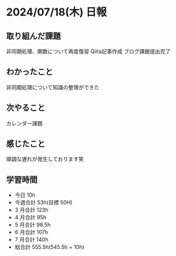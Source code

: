 # 2024/07/18(木) 日報

## 取り組んだ課題
非同期処理、関数について再度復習
Qiita記事作成
ブログ課題提出完了

## わかったこと
非同期処理について知識の整理ができた

## 次やること
カレンダー課題

## 感じたこと
順調な遅れが発生しております笑

## 学習時間

- 今日 10h
- 今週合計 53h(目標 50H)
- 3 月合計 123h
- 4 月合計 95h
- 5 月合計 98.5h
- 6 月合計 107h
- 7 月合計 140h
- 総合計 555.5h(545.5h + 10h)
